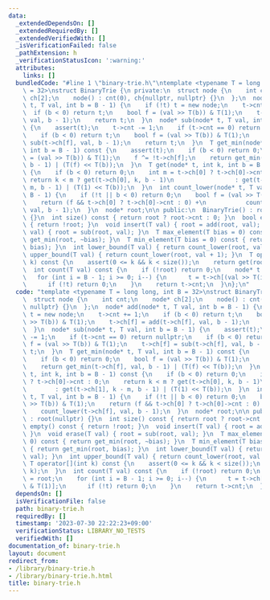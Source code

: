 ```yaml
---
data:
  _extendedDependsOn: []
  _extendedRequiredBy: []
  _extendedVerifiedWith: []
  _isVerificationFailed: false
  _pathExtension: h
  _verificationStatusIcon: ':warning:'
  attributes:
    links: []
  bundledCode: "#line 1 \"binary-trie.h\"\ntemplate <typename T = long long, int B\
    \ = 32>\nstruct BinaryTrie {\n private:\n  struct node {\n    int cnt;\n    node*\
    \ ch[2];\n    node() : cnt(0), ch{nullptr, nullptr} {}\n  };\n  node* add(node*\
    \ t, T val, int b = B - 1) {\n    if (!t) t = new node;\n    t->cnt += 1;\n  \
    \  if (b < 0) return t;\n    bool f = (val >> T(b)) & T(1);\n    t->ch[f] = add(t->ch[f],\
    \ val, b - 1);\n    return t;\n  }\n  node* sub(node* t, T val, int b = B - 1)\
    \ {\n    assert(t);\n    t->cnt -= 1;\n    if (t->cnt == 0) return nullptr;\n\
    \    if (b < 0) return t;\n    bool f = (val >> T(b)) & T(1);\n    t->ch[f] =\
    \ sub(t->ch[f], val, b - 1);\n    return t;\n  }\n  T get_min(node* t, T val,\
    \ int b = B - 1) const {\n    assert(t);\n    if (b < 0) return 0;\n    bool f\
    \ = (val >> T(b)) & T(1);\n    f ^= !t->ch[f];\n    return get_min(t->ch[f], val,\
    \ b - 1) | (T(f) << T(b));\n  }\n  T get(node* t, int k, int b = B - 1) const\
    \ {\n    if (b < 0) return 0;\n    int m = t->ch[0] ? t->ch[0]->cnt : 0;\n   \
    \ return k < m ? get(t->ch[0], k, b - 1)\n                 : get(t->ch[1], k -\
    \ m, b - 1) | (T(1) << T(b));\n  }\n  int count_lower(node* t, T val, int b =\
    \ B - 1) {\n    if (!t || b < 0) return 0;\n    bool f = (val >> T(b)) & T(1);\n\
    \    return (f && t->ch[0] ? t->ch[0]->cnt : 0) +\n           count_lower(t->ch[f],\
    \ val, b - 1);\n  }\n  node* root;\n\n public:\n  BinaryTrie() : root(nullptr)\
    \ {}\n  int size() const { return root ? root->cnt : 0; }\n  bool empty() const\
    \ { return !root; }\n  void insert(T val) { root = add(root, val); }\n  void erase(T\
    \ val) { root = sub(root, val); }\n  T max_element(T bias = 0) const { return\
    \ get_min(root, ~bias); }\n  T min_element(T bias = 0) const { return get_min(root,\
    \ bias); }\n  int lower_bound(T val) { return count_lower(root, val); }\n  int\
    \ upper_bound(T val) { return count_lower(root, val + 1); }\n  T operator[](int\
    \ k) const {\n    assert(0 <= k && k < size());\n    return get(root, k);\n  }\n\
    \  int count(T val) const {\n    if (!root) return 0;\n    node* t = root;\n \
    \   for (int i = B - 1; i >= 0; i--) {\n      t = t->ch[(val >> T(i)) & T(1)];\n\
    \      if (!t) return 0;\n    }\n    return t->cnt;\n  }\n};\n"
  code: "template <typename T = long long, int B = 32>\nstruct BinaryTrie {\n private:\n\
    \  struct node {\n    int cnt;\n    node* ch[2];\n    node() : cnt(0), ch{nullptr,\
    \ nullptr} {}\n  };\n  node* add(node* t, T val, int b = B - 1) {\n    if (!t)\
    \ t = new node;\n    t->cnt += 1;\n    if (b < 0) return t;\n    bool f = (val\
    \ >> T(b)) & T(1);\n    t->ch[f] = add(t->ch[f], val, b - 1);\n    return t;\n\
    \  }\n  node* sub(node* t, T val, int b = B - 1) {\n    assert(t);\n    t->cnt\
    \ -= 1;\n    if (t->cnt == 0) return nullptr;\n    if (b < 0) return t;\n    bool\
    \ f = (val >> T(b)) & T(1);\n    t->ch[f] = sub(t->ch[f], val, b - 1);\n    return\
    \ t;\n  }\n  T get_min(node* t, T val, int b = B - 1) const {\n    assert(t);\n\
    \    if (b < 0) return 0;\n    bool f = (val >> T(b)) & T(1);\n    f ^= !t->ch[f];\n\
    \    return get_min(t->ch[f], val, b - 1) | (T(f) << T(b));\n  }\n  T get(node*\
    \ t, int k, int b = B - 1) const {\n    if (b < 0) return 0;\n    int m = t->ch[0]\
    \ ? t->ch[0]->cnt : 0;\n    return k < m ? get(t->ch[0], k, b - 1)\n         \
    \        : get(t->ch[1], k - m, b - 1) | (T(1) << T(b));\n  }\n  int count_lower(node*\
    \ t, T val, int b = B - 1) {\n    if (!t || b < 0) return 0;\n    bool f = (val\
    \ >> T(b)) & T(1);\n    return (f && t->ch[0] ? t->ch[0]->cnt : 0) +\n       \
    \    count_lower(t->ch[f], val, b - 1);\n  }\n  node* root;\n\n public:\n  BinaryTrie()\
    \ : root(nullptr) {}\n  int size() const { return root ? root->cnt : 0; }\n  bool\
    \ empty() const { return !root; }\n  void insert(T val) { root = add(root, val);\
    \ }\n  void erase(T val) { root = sub(root, val); }\n  T max_element(T bias =\
    \ 0) const { return get_min(root, ~bias); }\n  T min_element(T bias = 0) const\
    \ { return get_min(root, bias); }\n  int lower_bound(T val) { return count_lower(root,\
    \ val); }\n  int upper_bound(T val) { return count_lower(root, val + 1); }\n \
    \ T operator[](int k) const {\n    assert(0 <= k && k < size());\n    return get(root,\
    \ k);\n  }\n  int count(T val) const {\n    if (!root) return 0;\n    node* t\
    \ = root;\n    for (int i = B - 1; i >= 0; i--) {\n      t = t->ch[(val >> T(i))\
    \ & T(1)];\n      if (!t) return 0;\n    }\n    return t->cnt;\n  }\n};\n"
  dependsOn: []
  isVerificationFile: false
  path: binary-trie.h
  requiredBy: []
  timestamp: '2023-07-30 22:22:23+09:00'
  verificationStatus: LIBRARY_NO_TESTS
  verifiedWith: []
documentation_of: binary-trie.h
layout: document
redirect_from:
- /library/binary-trie.h
- /library/binary-trie.h.html
title: binary-trie.h
---
```

